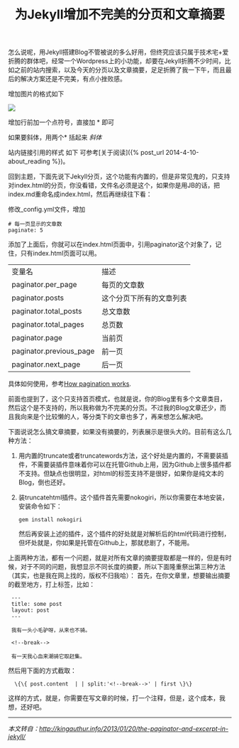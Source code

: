 ﻿---
layout: post
category: daily
title: 为Jekyll增加不完美的分页和文章摘要
tagline: by Kingauthur
tags: [jekyll]
---
怎么说呢，用Jekyll搭建Blog不管被说的多么好用，但终究应该只属于技术宅+爱折腾的群体吧，经常一个Wordpress上的小功能，却要在Jekyll折腾不少时间，比如之前的站内搜索，以及今天的分页以及文章摘要，足足折腾了我一下午，而且最后的解决方案还是不完美，有点小挫败感。

<!--more-->
增加图片的格式如下

![](http://img.blog.csdn.net/20130609184731593)

增加行前加一个点符号，直接加 * 即可

如果要斜体，用两个* 括起来   *斜体*

站内链接引用的样式 如下
可参考[关于阅读]({% post_url 2014-4-10-about_reading %})。 

回到主题，下面先说下Jekyll分页，这个功能有内置的，但是非常见鬼的，只支持对index.html的分页，你没看错，文件名必须是这个，如果你是用JB的话，把index.md重命名成index.html，然后再继续往下看：

修改_config.yml文件，增加

    # 每一页显示的文章数
    paginate: 5

添加了上面后，你就可以在index.html页面中，引用paginator这个对象了，记住，只有index.html页面可以用。

<table>
<tr><td>变量名</td>	                <td>描述</td></tr>
<tr><td>paginator.per_page</td>     <td>每页的文章数</td></tr>
<tr><td>paginator.posts</td>        <td>这个分页下所有的文章列表</td></tr>
<tr><td>paginator.total_posts</td>  <td>总文章数</td></tr>
<tr><td>paginator.total_pages</td>  <td>总页数</td></tr>
<tr><td>paginator.page</td>         <td>当前页</td></tr>
<tr><td>paginator.previous_page</td><td>前一页</td></tr>
<tr><td>paginator.next_page</td>    <td>后一页</td></tr>
</table>

具体如何使用，参考[How pagination works](https://github.com/mojombo/jekyll/wiki/Pagination).

前面也提到了，这个只支持首页模式，也就是说，你的Blog里有多个文章类目，然后这个是不支持的，所以我称做为不完美的分页。不过我的Blog文章还少，而且我向来是个比较懒的人，等分类下的文章也多了，再来想怎么解决吧。

下面说说怎么搞文章摘要，如果没有摘要的，列表展示是很头大的。目前有这么几种方法：

 1. 用内置的truncate或者truncatewords方法，这个好处是内置的，不需要装插件，不需要装插件意味着你可以在托管Github上用，因为Github上很多插件都不支持。但缺点也很明显，对html的标签支持不是很好，如果你是纯文本的Blog，倒也还好。

 2. 装truncatehtml插件。这个插件首先需要nokogiri，所以你需要在本地安装，安装命令如下：

        gem install nokogiri

    然后再安装上述的插件，这个插件的好处就是对解析后的html代码进行控制，但坏处就是，你如果是托管在Github上，那就悲剧了，不能用。

上面两种方法，都有一个问题，就是对所有文章的摘要提取都是一样的，但是有时候，对于不同的问题，我想显示不同长度的摘要，所以下面隆重祭出第三种方法（其实，也是我在网上找的，版权不归我哈）： 
首先，在你文章里，想要输出摘要的截至地方，打上标签，比如：

     ---
     title: some post
     layout: post
     ---

     我有一头小毛驴呀，从来也不骑。

     <!--break-->

     有一天我心血来潮骑它取赶集。  

然后用下面的方式截取：

      \{\{ post.content  | | split:'<!--break-->' | first \}\}
  
这样的方式，就是，你需要在写文章的时候，打一个注释，但是，这个成本，我想，还好吧。

---

*本文转自：<http://kingauthur.info/2013/01/20/the-paginator-and-excerpt-in-jekyll/>*